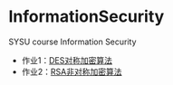 # InformationSecurity
SYSU course Information Security
- 作业1：[DES对称加密算法](hw1_DES)
- 作业2：[RSA非对称加密算法](hw2_RSA)